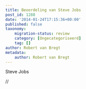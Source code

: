 ```yaml
---
title: Beoordeling van Steve Jobs
post_id: 1288
date: '2014-01-24T17:15:36+00:00'
published: false
taxonomy:
    migration-status: review
    category: [Ongecategoriseerd]
    tag: []
author: Robert van Bregt
metadata:
    author: Robert van Bregt
---
```

Steve Jobs

// <![CDATA[
var bol_pml={"id":"bol_1298625169869","secure":false,"baseUrl":"partnerprogramma.bol.com","urlPrefix":"http://aai.bol.com/aai","productId":"productid=1001004008491980&","site_id":"2680","target":true,"rating":true,"price":true,"link_name":"stevejobs","link_subid":"","image_size":true,"image_position":"left","width":"250","cols":"1","background_color":"#FFFFFF","text_color":"#CB0100","link_color":"#0000FF","border_color":"#D2D2D2","letter_type":"verdana","letter_size":"11"};
// ]]>